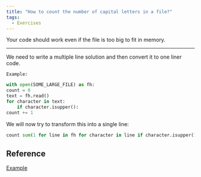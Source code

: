 ```yaml
---
title: "How to count the number of capital letters in a file?"
tags:
  - Exercises
---
```


Your code should work even if the file is too big to fit in memory.
________________

We need to write a multiple line solution and then convert it to one liner code.

`Example:`

```python
with open(SOME_LARGE_FILE) as fh:
count = 0
text = fh.read()
for character in text:
    if character.isupper():
count += 1
```

We will now try to transform this into a single line:

```python
count sum(1 for line in fh for character in line if character.isupper())
```

## Reference

[Example](https://forums.wikitechy.com/question/write-a-one-liner-that-will-count-the-number-of-capital-letters-in-a-file-your-code-should-work-even-if-the-file-is-too-big-to-fit-in-memory/)

